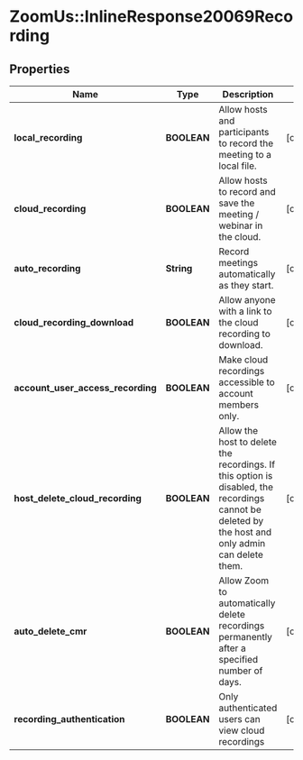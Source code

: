 # ZoomUs::InlineResponse20069Recording

## Properties
Name | Type | Description | Notes
------------ | ------------- | ------------- | -------------
**local_recording** | **BOOLEAN** | Allow hosts and participants to record the meeting to a local file. | [optional] 
**cloud_recording** | **BOOLEAN** | Allow hosts to record and save the meeting / webinar in the cloud. | [optional] 
**auto_recording** | **String** | Record meetings automatically as they start. | [optional] 
**cloud_recording_download** | **BOOLEAN** | Allow anyone with a link to the cloud recording to download. | [optional] 
**account_user_access_recording** | **BOOLEAN** | Make cloud recordings accessible to account members only. | [optional] 
**host_delete_cloud_recording** | **BOOLEAN** | Allow the host to delete the recordings. If this option is disabled, the recordings cannot be deleted by the host and only admin can delete them. | [optional] 
**auto_delete_cmr** | **BOOLEAN** | Allow Zoom to automatically delete recordings permanently after a specified number of days. | [optional] 
**recording_authentication** | **BOOLEAN** | Only authenticated users can view cloud recordings | [optional] 


